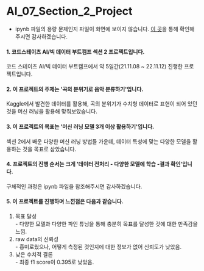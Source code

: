 # AI_07_Section_2_Project
* ipynb 파일의 용량 문제인지 파일이 화면에 보이지 않습니다. [이 곳](https://nbviewer.org/github/zekcal/AI_07_Section_2_Project/blob/main/AI_07_%EA%B9%80%EB%B0%B1%EA%B1%B4_Section2.ipynb)을 통해 확인해주시면 감사하겠습니다.
#### 1. 코드스테이츠 AI/빅 데이터 부트캠프 섹션 2 프로젝트입니다.  
코드 스테이츠 AI/빅 데이터 부트캠프에서 약 5일간(21.11.08 ~ 22.11.12) 진행한 프로젝트입니다.

#### 2. 이 프로젝트의 주제는 '곡의 분위기로 음악 분류하기'입니다.  
Kaggle에서 발견한 데이터를 활용해, 곡의 분위기가 수치형 데이터로 표현이 되어 있던 것을 머신 러닝을 활용해 맞춰보았습니다.

#### 3. 이 프로젝트의 목표는 '머신 러닝 모델 3개 이상 활용하기'입니다.  
섹션 2에서 배운 다양한 머신 러닝 방법들 가운데, 데이터 특성에 맞는 다양한 모델을 활용하는 것을 목표로 삼았습니다.

#### 4. 프로젝트의 진행 순서는 크게 '데이터 전처리 - 다양한 모델에 학습 -결과 확인'입니다.  
구체적인 과정은 ipynb 파일을 참조해주시면 감사하겠습니다.

#### 5. 이 프로젝트를 진행하며 느낀점은 다음과 같습니다.  
  1. 목표 달성      
    - 다양한 모델과 다양한 파인 튜닝을 통해 충분히 목표를 달성한 것에 대한 만족감을 느낌.
  2. raw data의 신뢰성  
    - 흥미로웠으나, 어떻게 측정된 것인지에 대한 정보가 없어 신뢰도가 낮았음.
  3. 낮은 수치적 결론  
    - 최종 f1 score이 0.395로 낮았음.
